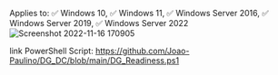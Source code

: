 Applies to:
✅ Windows 10, ✅ Windows 11, ✅ Windows Server 2016, ✅ Windows Server 2019, ✅ Windows Server 2022
![Screenshot 2022-11-16 170905](https://user-images.githubusercontent.com/60629742/202247594-226fa388-726b-4861-810e-d300ed86884d.png)

link PowerShell Script: https://github.com/Joao-Paulino/DG_DC/blob/main/DG_Readiness.ps1
